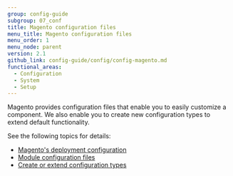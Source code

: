 ```yaml
---
group: config-guide
subgroup: 07_conf
title: Magento configuration files
menu_title: Magento configuration files
menu_order: 1
menu_node: parent
version: 2.1
github_link: config-guide/config/config-magento.md
functional_areas:
  - Configuration
  - System
  - Setup
---
```


Magento provides configuration files that enable you to easily customize a component. We also enable you to create new configuration types to extend default functionality.

See the following topics for details:

*   [Magento's deployment configuration]({{page.baseurl}}/config-guide/config/config-php.html)
*   [Module configuration files]({{page.baseurl}}/config-guide/config/config-files.html)
*   [Create or extend configuration types]({{page.baseurl}}/config-guide/config/config-create.html)
